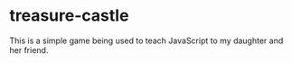 # treasure-castle

This is a simple game being used to teach JavaScript to my daughter and her friend.
